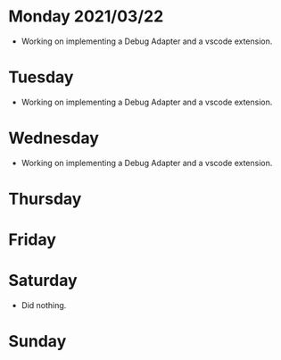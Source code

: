 # Monday 2021/03/22
* Working on implementing a Debug Adapter and a vscode extension.


# Tuesday
* Working on implementing a Debug Adapter and a vscode extension.


# Wednesday
* Working on implementing a Debug Adapter and a vscode extension.


# Thursday

# Friday

# Saturday
* Did nothing.

# Sunday

